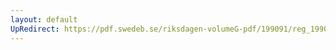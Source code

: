 ```yaml
---
layout: default
UpRedirect: https://pdf.swedeb.se/riksdagen-volumeG-pdf/199091/reg_199091/reg_199091_0637.pdf
---
```

